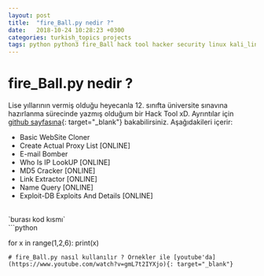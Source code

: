 ```yaml
---
layout: post
title:  "fire_Ball.py nedir ?"
date:   2018-10-24 10:28:23 +0300
categories: turkish_topics projects
tags: python python3 fire_Ball hack tool hacker security linux kali_linux script
---
```

# fire_Ball.py nedir ?
Lise yıllarının vermiş olduğu heyecanla 12. sınıfta üniversite sınavına hazırlanma sürecinde yazmış olduğum bir Hack Tool xD. Ayrıntılar için [github sayfasına](https://github.com/eredotpkfr/fire_Ball){: target="_blank"} bakabilirsiniz. Aşağıdakileri içerir:
<br/>
* Basic WebSite Cloner
* Create Actual Proxy List [ONLINE]
* E-mail Bomber
* Who Is IP LookUP [ONLINE]
* MD5 Cracker [ONLINE]
* Link Extractor [ONLINE]
* Name Query [ONLINE]
* Exploit-DB Exploits And Details [ONLINE]
<br/>
`burası kod kısmı` <br/>
```python

for x in range(1,2,6):
	print(x)

```
# fire_Ball.py nasıl kullanılır ? Örnekler ile [youtube'da](https://www.youtube.com/watch?v=gmL7t2IYXjo){: target="_blank"}
